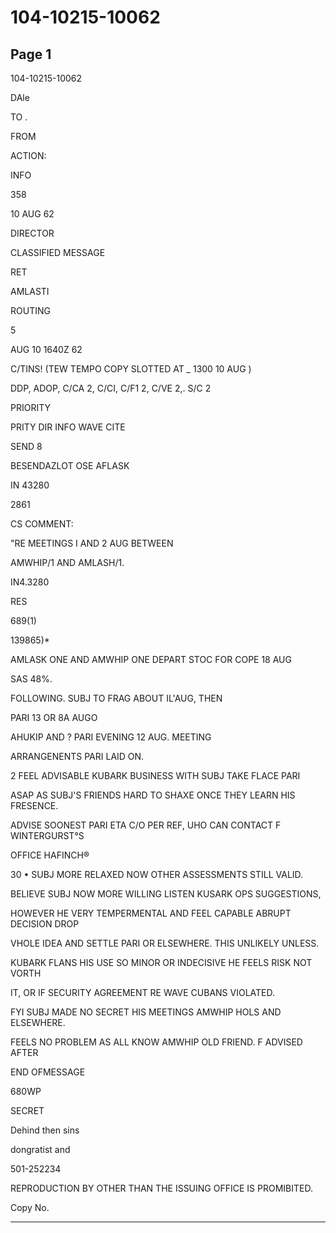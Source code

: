 # 104-10215-10062

## Page 1

104-10215-10062

DAle

TO .

FROM

ACTION:

INFO

358

10 AUG 62

DIRECTOR

CLASSIFIED MESSAGE

RET

AMLASTI

ROUTING

5

AUG 10 1640Z 62

C/TINS! (TEW TEMPO COPY SLOTTED AT _ 1300 10 AUG )

DDP, ADOP, C/CA 2, C/CI, C/F1 2, C/VE 2,. S/C 2

PRIORITY

PRITY DIR INFO WAVE CITE

SEND 8

BESENDAZLOT OSE AFLASK

IN 43280

2861

CS COMMENT:

"RE MEETINGS I AND 2 AUG BETWEEN

AMWHIP/1 AND AMLASH/1.

IN4.3280

RES

689(1)

139865)*

AMLASK ONE AND AMWHIP ONE DEPART STOC FOR COPE 18 AUG

SAS 48%.

FOLLOWING. SUBJ TO FRAG ABOUT IL'AUG, THEN

PARI 13 OR 8A AUGO

AHUKIP AND ? PARI EVENING 12 AUG. MEETING

ARRANGENENTS PARI LAID ON.

2 FEEL ADVISABLE KUBARK BUSINESS WITH SUBJ TAKE FLACE PARI

ASAP AS SUBJ'S FRIENDS HARD TO SHAXE ONCE THEY LEARN HIS FRESENCE.

ADVISE SOONEST PARI ETA C/O PER REF, UHO CAN CONTACT F WINTERGURST°S

OFFICE HAFINCH®

30 • SUBJ MORE RELAXED NOW OTHER ASSESSMENTS STILL VALID.

BELIEVE SUBJ NOW MORE WILLING LISTEN KUSARK OPS SUGGESTIONS,

HOWEVER HE VERY TEMPERMENTAL AND FEEL CAPABLE ABRUPT DECISION DROP

VHOLE IDEA AND SETTLE PARI OR ELSEWHERE. THIS UNLIKELY UNLESS.

KUBARK FLANS HIS USE SO MINOR OR INDECISIVE HE FEELS RISK NOT VORTH

IT, OR IF SECURITY AGREEMENT RE WAVE CUBANS VIOLATED.

FYI SUBJ MADE NO SECRET HIS MEETINGS AMWHIP HOLS AND ELSEWHERE.

FEELS NO PROBLEM AS ALL KNOW AMWHIP OLD FRIEND. F ADVISED AFTER

END OFMESSAGE

680WP

SECRET

Dehind then sins

dongratist and

501-252234

REPRODUCTION BY OTHER THAN THE ISSUING OFFICE IS PROMIBITED.

Copy No.

---

